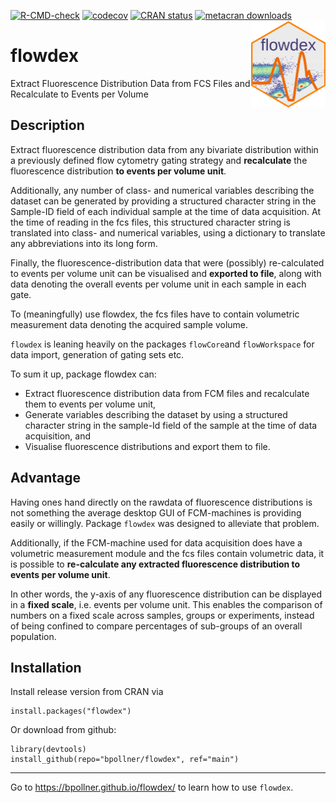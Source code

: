 <!-- badges: start -->

[![R-CMD-check](https://github.com/bpollner/flowdex/workflows/R-CMD-check/badge.svg)](https://github.com/bpollner/flowdex/actions) [![codecov](https://codecov.io/gh/bpollner/flowdex/branch/main/graph/badge.svg?token=aZFS02SMwz)](https://app.codecov.io/gh/bpollner/flowdex) [![CRAN status](https://www.r-pkg.org/badges/version/flowdex)](https://CRAN.R-project.org/package=flowdex) [![metacran downloads](https://cranlogs.r-pkg.org/badges/grand-total/flowdex)](https://cran.r-project.org/package=flowdex)
<a href="https://bpollner.github.io/flowdex/"><img src="man/figures/logo.png" align="right" height="139" /></a>

<!-- badges: end -->

# flowdex

Extract Fluorescence Distribution Data from FCS Files and Recalculate to Events per Volume

## Description

Extract fluorescence distribution data from any bivariate distribution within a previously defined flow cytometry gating strategy and **recalculate** the fluorescence distribution **to events per volume unit**.

Additionally, any number of class- and numerical variables describing the dataset can be generated by providing a structured character string in the Sample-ID field of each individual sample at the time of data acquisition. At the time of reading in the fcs files, this structured character string is translated into class- and numerical variables, using a dictionary to translate any abbreviations into its long form.

Finally, the fluorescence-distribution data that were (possibly) re-calculated to events per volume unit can be visualised and **exported to file**, along with data denoting the overall events per volume unit in each sample in each gate.

To (meaningfully) use flowdex, the fcs files have to contain volumetric measurement data denoting the acquired sample volume.

`flowdex` is leaning heavily on the packages `flowCore`and `flowWorkspace` for data import, generation of gating sets etc.

To sum it up, package flowdex can:

-   Extract fluorescence distribution data from FCM files and recalculate them to events per volume unit,  
-   Generate variables describing the dataset by using a structured character string in the sample-Id field of the sample at the time of data acquisition, and  
-   Visualise fluorescence distributions and export them to file.

## Advantage

Having ones hand directly on the rawdata of fluorescence distributions is not something the average desktop GUI of FCM-machines is providing easily or willingly. Package `flowdex` was designed to alleviate that problem.

Additionally, if the FCM-machine used for data acquisition does have a volumetric measurement module and the fcs files contain volumetric data, it is possible to **re-calculate any extracted fluorescence distribution to events per volume unit**.

In other words, the y-axis of any fluorescence distribution can be displayed in a **fixed scale**, i.e. events per volume unit. This enables the comparison of numbers on a fixed scale across samples, groups or experiments, instead of being confined to compare percentages of sub-groups of an overall population.

## Installation

Install release version from CRAN via

    install.packages("flowdex") 

Or download from github:

    library(devtools)
    install_github(repo="bpollner/flowdex", ref="main")

------------------------------------------------------------------------

Go to <https://bpollner.github.io/flowdex/> to learn how to use `flowdex`.

